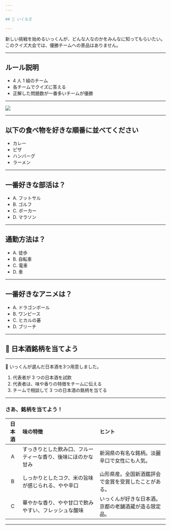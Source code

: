 ```yaml
---
---

## 👑 いくな王

---
```


新しい挑戦を始めるいっくんが、どんな人なのかをみんなに知ってもらいたい。 
このクイズ大会では、優勝チームへの景品はありません。  

---

## ルール説明

- 4 人 1 組のチーム
- 各チームでクイズに答える
- 正解した問題数が一番多いチームが優勝

---

<img src="/room.png" class="w-[800px] h-auto rounded-lg">

---

## 以下の食べ物を好きな順番に並べてください

- カレー
- ピザ
- ハンバーグ
- ラーメン

---

## 一番好きな部活は？

- A. フットサル
- B. ゴルフ
- C. ポーカー
- D. マラソン

---

## 通勤方法は？

- A. 徒歩
- B. 自転車
- C. 電車
- D. 車

---

## 一番好きなアニメは？

- A. ドラゴンボール
- B. ワンピース
- C. ヒカルの碁
- D. ブリーチ

---

## 🍶 日本酒銘柄を当てよう

---


<div>
<div class="font-bold text-[45px]">🍶 いっくんが選んだ日本酒を3つ用意しました。</div>
<ol>
  <li>代表者が 3 つの日本酒を試飲</li>
  <li>代表者は、味や香りの特徴をチームに伝える</li>
  <li>チームで相談して 3 つの日本酒の銘柄を当てる</li>
</ol>
</div>

---

### さあ、銘柄を当てよう！

| 日本酒 | 味の特徴                                                                 | ヒント                                                         |
|:------:|:------------------------------------------------------------------------|:---------------------------------------------------------------|
|   A    | すっきりとした飲み口、フルーティーな香り、後味にほのかな甘み             | 新潟県の有名な銘柄。淡麗辛口で女性にも人気。                   |
|   B    | しっかりとしたコク、米の旨味が感じられる、やや辛口                       | 山形県産。全国新酒鑑評会で金賞を受賞したことがある。           |
|   C    | 華やかな香り、やや甘口で飲みやすい、フレッシュな酸味                     | いっくんが好きな日本酒。京都の老舗酒蔵が造る限定品。           |

---


